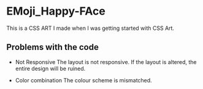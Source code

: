 # EMoji_Happy-FAce

This is a CSS ART I made when I was getting started with CSS Art. 


## Problems with the code
 
- Not Responsive 
The layout is not responsive. If the layout is altered, the entire design will be ruined.
  
- Color combination
The colour scheme is mismatched. 
